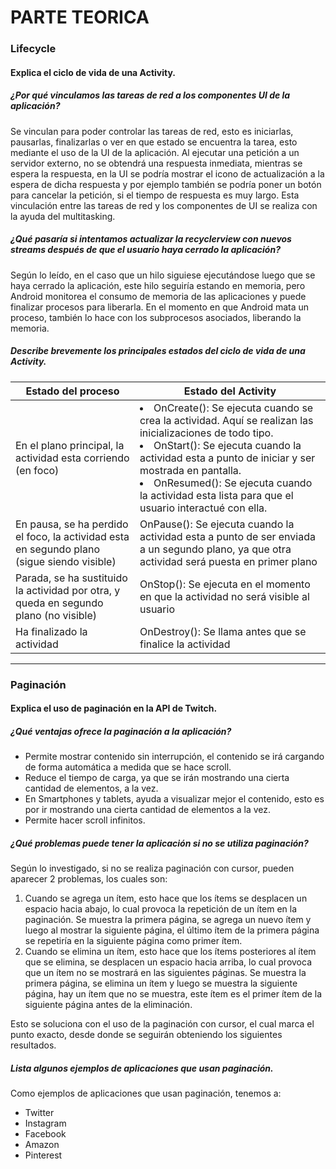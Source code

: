 # PARTE TEORICA

### Lifecycle

#### Explica el ciclo de vida de una Activity.

##### ¿Por qué vinculamos las tareas de red a los componentes UI de la aplicación?
Se vinculan para poder controlar las tareas de red, esto es iniciarlas, pausarlas, finalizarlas o ver  en que estado se encuentra la tarea, esto mediante el uso de la UI de la aplicación. Al ejecutar una petición a un servidor externo, no se obtendrá una respuesta inmediata, mientras se espera la respuesta, en la UI se podría mostrar el icono de actualización a la espera de dicha respuesta y por ejemplo también se podría poner un botón para cancelar la petición, si el tiempo de respuesta es muy largo. Esta vinculación entre las tareas de red y los componentes de UI se realiza con la ayuda del multitasking.

##### ¿Qué pasaría si intentamos actualizar la recyclerview con nuevos streams después de que el usuario haya cerrado la aplicación?
Según lo leído, en el caso que un hilo siguiese ejecutándose luego que se haya cerrado la aplicación, este hilo seguiría estando en memoria, pero Android monitorea el consumo de memoria de las aplicaciones y puede finalizar procesos para liberarla. En el momento en que Android mata un proceso, también lo hace con los subprocesos asociados, liberando la memoria.

##### Describe brevemente los principales estados del ciclo de vida de una Activity.

| Estado del proceso  | Estado del Activity |
| ------------- | ------------- |
| En el plano principal, la actividad esta corriendo (en foco)      | <li> OnCreate(): Se ejecuta cuando se crea la actividad. Aquí se realizan las inicializaciones de todo tipo. </li><li> OnStart(): Se ejecuta cuando la actividad esta a punto de iniciar y ser mostrada en pantalla. </li><li> OnResumed(): Se ejecuta cuando la actividad esta lista para que el usuario interactué con ella. </li>    |
| En pausa, se ha perdido el foco, la actividad esta en segundo plano (sigue siendo visible)      | OnPause(): Se ejecuta cuando la actividad esta a punto de ser enviada a un segundo plano, ya que otra actividad será puesta en primer plano    |
| Parada, se ha sustituido la actividad por otra, y queda en segundo plano (no visible)     | OnStop(): Se ejecuta en el momento en que la actividad no será visible al usuario     |
| Ha finalizado la actividad    | OnDestroy(): Se llama antes que se finalice la actividad     |

---

### Paginación 

#### Explica el uso de paginación en la API de Twitch.

##### ¿Qué ventajas ofrece la paginación a la aplicación?
* Permite mostrar contenido sin interrupción, el contenido se irá cargando de forma automática a medida que se hace scroll.
* Reduce el tiempo de carga, ya que se irán mostrando una cierta cantidad de elementos, a la vez.
* En Smartphones y tablets, ayuda a visualizar mejor el contenido, esto es por ir mostrando una cierta cantidad de elementos a la vez.
* Permite hacer scroll infinitos.

##### ¿Qué problemas puede tener la aplicación si no se utiliza paginación?
Según lo investigado, si no se realiza paginación con cursor, pueden aparecer 2 problemas, los cuales son:
1. Cuando se agrega un ítem, esto hace que los ítems se desplacen un espacio hacia abajo, lo cual provoca la repetición de un ítem en la paginación. Se muestra la primera página, se agrega un nuevo ítem y luego al mostrar la siguiente página, el último ítem de la primera página se repetiría en la siguiente página como primer ítem.
1. Cuando se elimina un ítem, esto hace que los ítems posteriores al ítem que se elimina, se desplacen un espacio hacia arriba, lo cual provoca que un ítem no se mostrará en las siguientes páginas. Se muestra la primera página, se elimina un ítem y luego se muestra la siguiente página, hay un ítem que no se muestra, este ítem es el primer ítem de la siguiente página antes de la eliminación.

Esto se soluciona con el uso de la paginación con cursor, el cual marca el punto exacto, desde donde se seguirán obteniendo los siguientes resultados.

##### Lista algunos ejemplos de aplicaciones que usan paginación.
Como ejemplos de aplicaciones que usan paginación, tenemos a:
* Twitter
* Instagram
* Facebook
* Amazon
* Pinterest